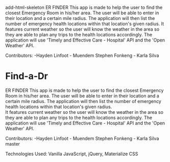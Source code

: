 add-html-skeleton
ER FINDER This app is made to help the user to find the closest Emergency Room in his/her area. The user will be able to enter in their location and a certain mile radius. The application will then list the number of emergency health locations within that location's given radius.
It features current weather so the user will know the weather in the area so they are able to plan any trips to the health locations accordingly. The application will use 'Timely and Effective Care - Hospital' API and the 'Open Weather' API.

Contributors: -Hayden Linfoot - Muendem Stephen Fonkeng - Karla Silva

# Find-a-Dr

ER FINDER
This app is made to help the user to find the closest Emergency Room in his/her area.
The user will be able to enter in their location and a certain mile radius.  The application will then list the number of emergency health locations within that location's given radius.  
It features current weather so the user will know the weather in the area so they are able to plan any trips to the health locations accordingly.
The application will use 'Timely and Effective Care - Hospital' API and the 'Open Weather' API.

Contributors: -Hayden Linfoot - Muendem Stephen Fonkeng  - Karla Silva
 master

Technologies Used: Vanilla JavaScript, jQuery, Materialize CSS

